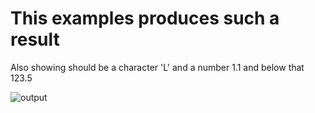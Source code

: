 # This examples produces such a result
Also showing should be a character 'L' and a number 1.1 and below that 123.5

![output](output.jpg)
